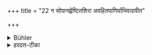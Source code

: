 +++
title = "22 न सोपानह्वेष्टितशिरा अवहितपाणिर्वाभिवादयीत"

+++

<details><summary>Bühler</summary>

22. He shall not salute with his shoes on, or his head wrapped up, or his hands full.
</details>

<details><summary>हरदत्त-टीका</summary>

## सूत्रम्
न सोपानद्वेष्टितशिरा अवहितपाणिर्वाभिवादयीत ॥ १९ ॥  
### टिप्पनी
अवहितपाणिः समिकुशादिहस्तः, दानादिहस्तो वा । अन्यत्प्रसिद्धम्॥
</details>
